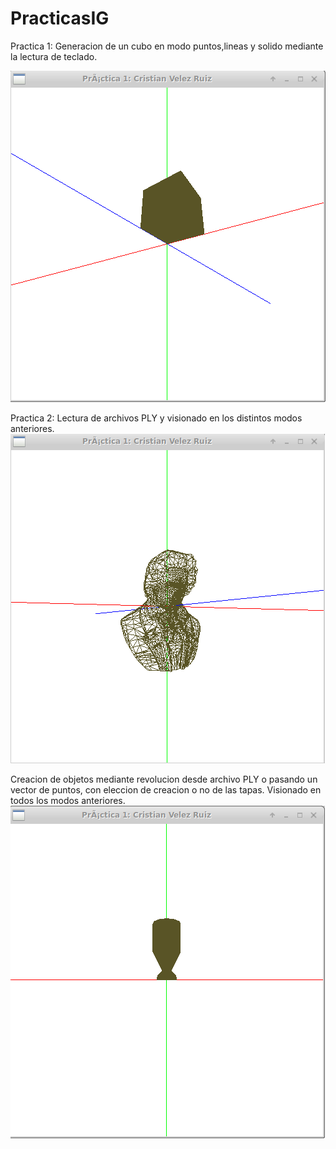 # PracticasIG

Practica 1:
Generacion de un cubo en modo puntos,lineas y solido mediante la lectura de teclado.

![Ejemplo P1](https://github.com/ainokila/PracticasIG/blob/master/ejemplos/p1.png)

Practica 2:
Lectura de archivos PLY y visionado en los distintos modos anteriores.
![Ejemplo P2](https://github.com/ainokila/PracticasIG/blob/master/ejemplos/p2_ply.png)

Creacion de objetos mediante revolucion desde archivo PLY o pasando un vector de puntos, con eleccion de creacion o no de las tapas. Visionado en todos los modos anteriores.
![Ejemplo P2](https://github.com/ainokila/PracticasIG/blob/master/ejemplos/p2_rev.png)
